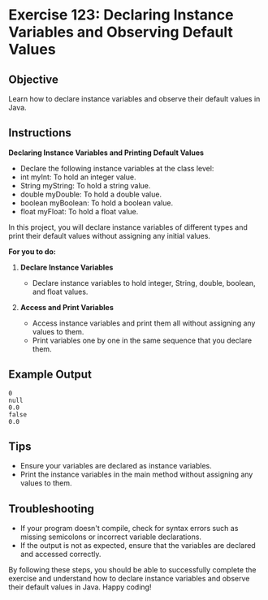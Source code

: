 # Exercise 123: Declaring Instance Variables and Observing Default Values

## Objective
Learn how to declare instance variables and observe their default values in Java.

## Instructions

**Declaring Instance Variables and Printing Default Values**
- Declare the following instance variables at the class level:
- int myInt: To hold an integer value.
- String myString: To hold a string value.
- double myDouble: To hold a double value.
- boolean myBoolean: To hold a boolean value.
- float myFloat: To hold a float value.

In this project, you will declare instance variables of different types and print their default values without assigning any initial values.

**For you to do:**

1. **Declare Instance Variables**
    - Declare instance variables to hold integer, String, double, boolean, and float values.

2. **Access and Print Variables**
    - Access instance variables and print them all without assigning any values to them.
    - Print variables one by one in the same sequence that you declare them.

## Example Output
```
0
null
0.0
false
0.0
```

## Tips
- Ensure your variables are declared as instance variables.
- Print the instance variables in the main method without assigning any values to them.

## Troubleshooting
- If your program doesn't compile, check for syntax errors such as missing semicolons or incorrect variable declarations.
- If the output is not as expected, ensure that the variables are declared and accessed correctly.

By following these steps, you should be able to successfully complete the exercise and understand how to declare instance variables and observe their default values in Java. Happy coding!
